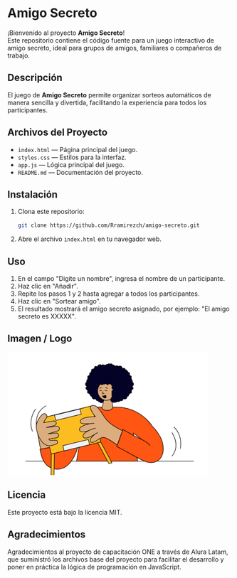 # Amigo Secreto

¡Bienvenido al proyecto **Amigo Secreto**!  
Este repositorio contiene el código fuente para un juego interactivo de amigo secreto, ideal para grupos de amigos, familiares o compañeros de trabajo.

## Descripción

El juego de **Amigo Secreto** permite organizar sorteos automáticos de manera sencilla y divertida, facilitando la experiencia para todos los participantes.

## Archivos del Proyecto

- `index.html` — Página principal del juego.
- `styles.css` — Estilos para la interfaz.
- `app.js` — Lógica principal del juego.
- `README.md` — Documentación del proyecto.

## Instalación

1. Clona este repositorio:
    ```bash
    git clone https://github.com/Rramirezch/amigo-secreto.git
    ```
2. Abre el archivo `index.html` en tu navegador web.

## Uso

1. En el campo "Digite un nombre", ingresa el nombre de un participante.
2. Haz clic en "Añadir".
3. Repite los pasos 1 y 2 hasta agregar a todos los participantes.
4. Haz clic en "Sortear amigo".
5. El resultado mostrará el amigo secreto asignado, por ejemplo: "El amigo secreto es XXXXX".

## Imagen / Logo

![Logo Amigo Secreto](challenge-amigo-secreto_esp-main/assets/amigo-secreto.png)

## Licencia

Este proyecto está bajo la licencia MIT.

## Agradecimientos

Agradecimientos al proyecto de capacitación ONE a través de Alura Latam, que suministró los archivos base del proyecto para facilitar el desarrollo y poner en práctica la lógica de programación en JavaScript.

